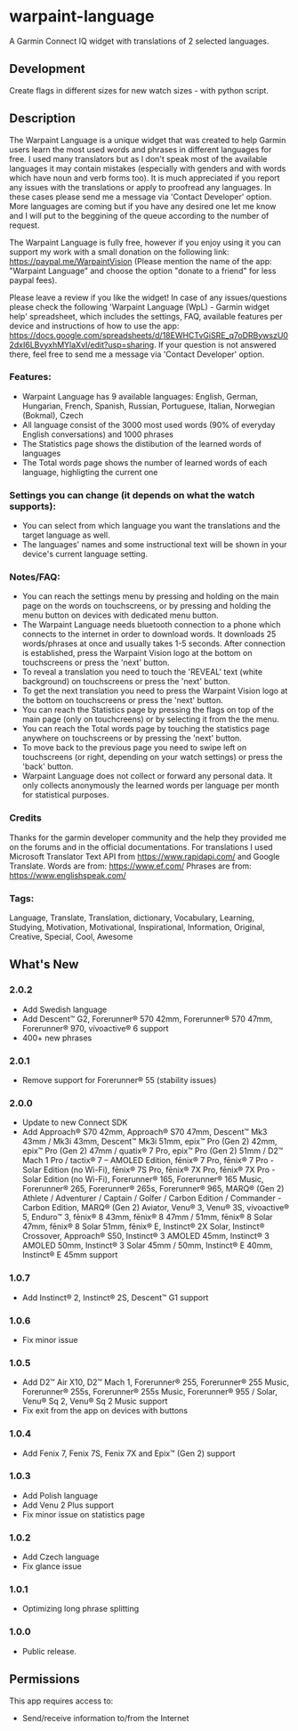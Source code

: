 # warpaint-language

A Garmin Connect IQ widget with translations of 2 selected languages.

## Development

Create flags in different sizes for new watch sizes - with python script.

## Description

The Warpaint Language is a unique widget that was created to help Garmin users learn the most used words and phrases in different languages for free. I used many translators but as I don't speak most of the available languages it may contain mistakes (especially with genders and with words which have noun and verb forms too). It is much appreciated if you report any issues with the translations or apply to proofread any languages. In these cases please send me a message via 'Contact Developer' option.
More languages are coming but if you have any desired one let me know and I will put to the beggining of the queue according to the number of request.

The Warpaint Language is fully free, however if you enjoy using it you can support my work with a small donation on the following link: https://paypal.me/WarpaintVision (Please mention the name of the app: "Warpaint Language" and choose the option "donate to a friend" for less paypal fees).

Please leave a review if you like the widget!
In case of any issues/questions please check the following 'Warpaint Language (WpL) - Garmin widget help' spreadsheet, which includes the settings, FAQ, available features per device and instructions of how to use the app: https://docs.google.com/spreadsheets/d/18EWHCTvGiSRE_q7oDRBywszU02dxI6LBvyxhMYlaXvI/edit?usp=sharing. If your question is not answered there, feel free to send me a message via 'Contact Developer' option.

### Features:

- Warpaint Language has 9 available languages: English, German, Hungarian, French, Spanish, Russian, Portuguese, Italian, Norwegian (Bokmal), Czech
- All language consist of the 3000 most used words (90% of everyday English conversations) and 1000 phrases
- The Statistics page shows the distibution of the learned words of languages
- The Total words page shows the number of learned words of each language, highligting the current one

### Settings you can change (it depends on what the watch supports):

- You can select from which language you want the translations and the target language as well.
- The languages' names and some instructional text will be shown in your device's current language setting.

### Notes/FAQ:

- You can reach the settings menu by pressing and holding on the main page on the words on touchscreens, or by pressing and holding the menu button on devices with dedicated menu button.
- The Warpaint Language needs bluetooth connection to a phone which connects to the internet in order to download words. It downloads 25 words/phrases at once and usually takes 1-5 seconds. After connection is established, press the Warpaint Vision logo at the bottom on touchscreens or press the 'next' button.
- To reveal a translation you need to touch the 'REVEAL' text (white background) on touchscreens or press the 'next' button.
- To get the next translation you need to press the Warpaint Vision logo at the bottom on touchscreens or press the 'next' button.
- You can reach the Statistics page by pressing the flags on top of the main page (only on touchcreens) or by selecting it from the the menu.
- You can reach the Total words page by touching the statistics page anywhere on touchscreens or by pressing the 'next' button.
- To move back to the previous page you need to swipe left on touchscreens (or right, depending on your watch settings) or press the 'back' button.
- Warpaint Language does not collect or forward any personal data. It only collects anonymously the learned words per language per month for statistical purposes.

### Credits

Thanks for the garmin developer community and the help they provided me on the forums and in the official documentations.
For translations I used Microsoft Translator Text API from https://www.rapidapi.com/ and Google Translate.
Words are from: https://www.ef.com/
Phrases are from: https://www.englishspeak.com/

### Tags:

Language, Translate, Translation, dictionary, Vocabulary, Learning, Studying, Motivation, Motivational, Inspirational, Information, Original, Creative, Special, Cool, Awesome

## What's New

### 2.0.2

- Add Swedish language
- Add Descent™ G2, Forerunner® 570 42mm, Forerunner® 570 47mm, Forerunner® 970, vívoactive® 6 support
- 400+ new phrases

### 2.0.1

- Remove support for Forerunner® 55 (stability issues)

### 2.0.0

- Update to new Connect SDK
- Add Approach® S70 42mm, Approach® S70 47mm, Descent™ Mk3 43mm / Mk3i 43mm, Descent™ Mk3i 51mm, epix™ Pro (Gen 2) 42mm, epix™ Pro (Gen 2) 47mm / quatix® 7 Pro, epix™ Pro (Gen 2) 51mm / D2™ Mach 1 Pro / tactix® 7 – AMOLED Edition, fēnix® 7 Pro, fēnix® 7 Pro - Solar Edition (no Wi-Fi), fēnix® 7S Pro, fēnix® 7X Pro, fēnix® 7X Pro - Solar Edition (no Wi-Fi), Forerunner® 165, Forerunner® 165 Music, Forerunner® 265, Forerunner® 265s, Forerunner® 965, MARQ® (Gen 2) Athlete / Adventurer / Captain / Golfer / Carbon Edition / Commander - Carbon Edition, MARQ® (Gen 2) Aviator, Venu® 3, Venu® 3S, vívoactive® 5, Enduro™ 3, fēnix® 8 43mm, fēnix® 8 47mm / 51mm, fēnix® 8 Solar 47mm, fēnix® 8 Solar 51mm, fēnix® E, Instinct® 2X Solar, Instinct® Crossover, Approach® S50, Instinct® 3 AMOLED 45mm, Instinct® 3 AMOLED 50mm, Instinct® 3 Solar 45mm / 50mm, Instinct® E 40mm, Instinct® E 45mm support

### 1.0.7

- Add Instinct® 2, Instinct® 2S, Descent™ G1 support

### 1.0.6

- Fix minor issue

### 1.0.5

- Add D2™ Air X10, D2™ Mach 1, Forerunner® 255, Forerunner® 255 Music, Forerunner® 255s, Forerunner® 255s Music, Forerunner® 955 / Solar, Venu® Sq 2, Venu® Sq 2 Music support
- Fix exit from the app on devices with buttons

### 1.0.4

- Add Fenix 7, Fenix 7S, Fenix 7X and Epix™ (Gen 2) support

### 1.0.3

- Add Polish language
- Add Venu 2 Plus support
- Fix minor issue on statistics page

### 1.0.2

- Add Czech language
- Fix glance issue

### 1.0.1

- Optimizing long phrase splitting

### 1.0.0

- Public release.

## Permissions

This app requires access to:

- Send/receive information to/from the Internet
